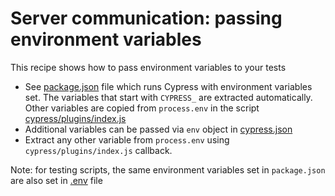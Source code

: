 # Server communication: passing environment variables

This recipe shows how to pass environment variables to your tests

- See [package.json](package.json) file which runs Cypress with environment variables set. The variables that start with `CYPRESS_` are extracted automatically. Other variables are copied from `process.env` in the script [cypress/plugins/index.js](cypress/plugins/index.js)
- Additional variables can be passed via `env` object in [cypress.json](cypress.json)
- Extract any other variable from `process.env` using `cypress/plugins/index.js` callback.

Note: for testing scripts, the same environment variables set in `package.json` are also set in [.env](.env) file
